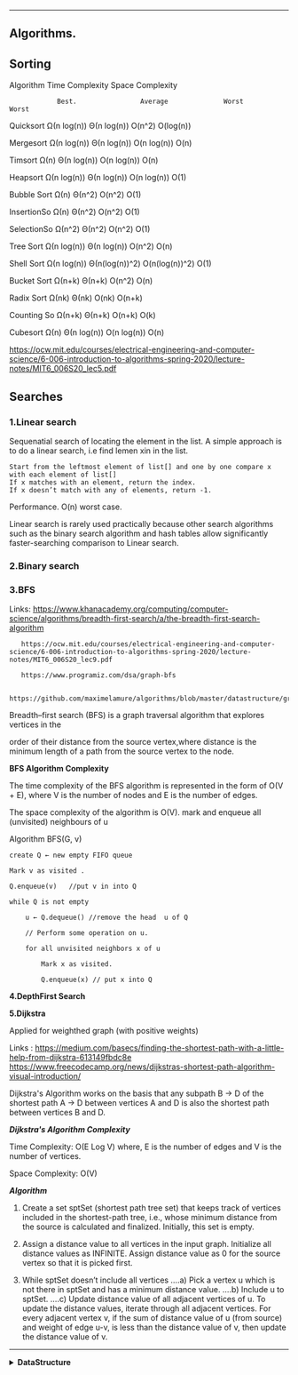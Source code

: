 

--------------------

## Algorithms.

## Sorting ##

Algorithm	Time Complexity	                                Space Complexity

                Best.		         Average	          Worst	        Worst
		
Quicksort	Ω(n log(n))		 Θ(n log(n))	  O(n^2)	 O(log(n))

Mergesort	Ω(n log(n))		Θ(n log(n))	  O(n log(n))	 O(n)

Timsort   	Ω(n)	      		  Θ(n log(n))	  O(n log(n))	 O(n)

Heapsort	Ω(n log(n))		Θ(n log(n))	  O(n log(n))	 O(1)

Bubble Sort	Ω(n)	       		 Θ(n^2)	          O(n^2)         O(1)

InsertionSo     Ω(n)	       		 Θ(n^2)	          O(n^2)	 O(1)

SelectionSo	Ω(n^2)	       		 Θ(n^2)	          O(n^2)	 O(1)

Tree Sort	Ω(n log(n))		Θ(n log(n))	  O(n^2)	 O(n)

Shell Sort	Ω(n log(n))		Θ(n(log(n))^2)    O(n(log(n))^2) O(1)

Bucket Sort	Ω(n+k)	        	Θ(n+k)	          O(n^2)	 O(n)

Radix Sort	Ω(nk)	       		 Θ(nk)	          O(nk)	         O(n+k)

Counting So	Ω(n+k)	        	Θ(n+k)	          O(n+k)	 O(k)

Cubesort	Ω(n)	        Θ(n log(n))	  O(n log(n))	O(n)


https://ocw.mit.edu/courses/electrical-engineering-and-computer-science/6-006-introduction-to-algorithms-spring-2020/lecture-notes/MIT6_006S20_lec5.pdf

## Searches ##

### 1.Linear search  ##

Sequenatial search of locating the element in the list.
A simple approach is to do a linear search, i.e  find lemen xin in the list.

    Start from the leftmost element of list[] and one by one compare x with each element of list[]
    If x matches with an element, return the index.
    If x doesn’t match with any of elements, return -1.
    
Performance.
O(n) worst case.

Linear search is rarely used practically because other search algorithms such as the binary search algorithm and hash tables allow significantly faster-searching comparison to Linear search.

### 2.Binary search  ##



### 3.BFS  ##

Links: https://www.khanacademy.org/computing/computer-science/algorithms/breadth-first-search/a/the-breadth-first-search-algorithm

       https://ocw.mit.edu/courses/electrical-engineering-and-computer-science/6-006-introduction-to-algorithms-spring-2020/lecture-notes/MIT6_006S20_lec9.pdf
       
       https://www.programiz.com/dsa/graph-bfs
 
       https://github.com/maximelamure/algorithms/blob/master/datastructure/graph_bfs.go


Breadth–first search (BFS) is a graph traversal algorithm that explores vertices in the

order of their distance from the source vertex,where distance is the minimum length of a path from the source vertex to the node.

**BFS Algorithm Complexity**

The time complexity of the BFS algorithm is represented in the form of O(V + E), where V is the number of nodes and E is the number of edges.

The space complexity of the algorithm is O(V).
 mark and enqueue all (unvisited) neighbours of u

Algorithm BFS(G, v)

    create Q ← new empty FIFO queue
    
    Mark v as visited .
  
    Q.enqueue(v)   //put v in into Q 
    
    while Q is not empty
        
        u ← Q.dequeue() //remove the head  u of Q
        
        // Perform some operation on u.
        
        for all unvisited neighbors x of u
        
            Mark x as visited.
            
            Q.enqueue(x) // put x into Q
            


**4.DepthFirst Search** 
            

**5.Dijkstra**

Applied for weighthed graph (with positive weights)

Links : https://medium.com/basecs/finding-the-shortest-path-with-a-little-help-from-dijkstra-613149fbdc8e
        https://www.freecodecamp.org/news/dijkstras-shortest-path-algorithm-visual-introduction/

Dijkstra's Algorithm works on the basis that any subpath B -> D of the shortest path A -> D between vertices A and D is also the shortest path between vertices B and D.

***Dijkstra's Algorithm Complexity***

Time Complexity: O(E Log V) where, E is the number of edges and V is the number of vertices.

Space Complexity: O(V)


***Algorithm*** 

1) Create a set sptSet (shortest path tree set) that keeps track of vertices included in the shortest-path tree, i.e., whose minimum distance from the source is calculated and finalized. Initially, this set is empty. 

2) Assign a distance value to all vertices in the input graph. Initialize all distance values as INFINITE. Assign distance value as 0 for the source vertex so that it is picked first. 

3) While sptSet doesn’t include all vertices 
….a) Pick a vertex u which is not there in sptSet and has a minimum distance value. 
….b) Include u to sptSet. 
….c) Update distance value of all adjacent vertices of u. To update the distance values, iterate through all adjacent vertices. For every adjacent vertex v, if the sum of distance value of u (from source) and weight of edge u-v, is less than the distance value of v, then update the distance value of v. 

 
------------------- 
 
<details>
           <summary><b>DataStructure</b></summary>
           <p>
		   [**Master the Interview Click here for Course Link** ](https://academy.zerotomastery.io/p/master-the-coding-interview-data-structures-algorithms)
		   
	🎁Hash Tables
		
		| space |   O(n)
		| insert|  O(1)
		| lookup|  O(1)
		| delete|  O(1) 
		   
		***could be O(n) with hash collisions and dynamic array resizing but unlikely*
		
		Improve Time Complexity?
			Fast Access O(1), tradeoff: more memory O(n) 
		Collision?
			Linked List
	🎁Graphs
		Shortest Path?
			🚀 Bellman-Ford
			🚀 Dijkstra
		Cyclic or Acyclic?
		Weighted or Unweighted?
		Graph Traversal? **O(n)**
			🚀 Breadth First Search (BFS)
			🚀 Depth First Search (DFS)
				Inorder
				Postorder
				Preorder
		Directed or Undirected?
		🎁Tree
			 Tree Traversal? **O(n)**
				
				
				**Recursion?**
					Be mindful of Space Complexity! (Stack overflow)
			🎁Linked List
				🎁Singly Linked List
					| prepend|  O(1)
		    			| append |  O(1)
					| lookup |  O(n)
					| insert |  O(n)
					| delete |  O(n) 
				🎁Doubly Linked List 
					
			🎁Binary Tree
				🎁Binary Search Tree
					🎁Balanced BST
						🎁AVL Tree
						🎁Red Black Tree				 	    				
						| lookup |  O(logN)
						| insert |  O(logN)
						| delete |  O(logN) 
			🎁Heap
				🎁Binary Heap
		 			| lookup |  O(N)
					| insert |  O(logN)
					| delete |  O(logN) 
				Priority Queue

			🎁Trie
	🎁Arrays
		Sorting? ~ **O(N log N)**
			Radix Sort 🚀
			Quick Sort 🚀
			Heap Sort 🚀
			Bubble Sort 🚀
			Selection Sort 🚀
			Insertion Sort 🚀
			Merge Sort 🚀
			Counting Sort 🚀
		String question? 
			Turn it into an Array ~ split() 🚀
		Static
			 | lookup |    O(1)
			 | push   |    O(1)
			 | insert |    O(n)
		         | delete |    O(n) 
		   
		Dynamic
			 | lookup |    O(1)
			 | append*|    O(1)
			 | insert |    O(n)
		         | delete |    O(n) 
		
			** can be O(n) on expanding memory
	        Searching. Is it sorted?
			Yes - Divide and Conquer - **Binary search O(log N)** 🚀
			No. Will sorting make it faster? If still no, **Linear Search**🚀
			No. Is it a String? See if a **Trie** data structure helps
	🎁Stacks
		Array Stack
		Linked List Stack
		         | lookup |    O(n)
			 | pop    |    O(1)
			 | push   |    O(1)
		         | peek   |    O(1) 
	🎁Queues
		Array Queue (BAD)
		Linked List Queue
			 | lookup |    O(n)
			 | enqueue|    O(1)
			 | dequeue|    O(1)
		         | peek   |    O(1) 
	Dynamic Programming
		🚀Memoization</p>
	
</details> 
